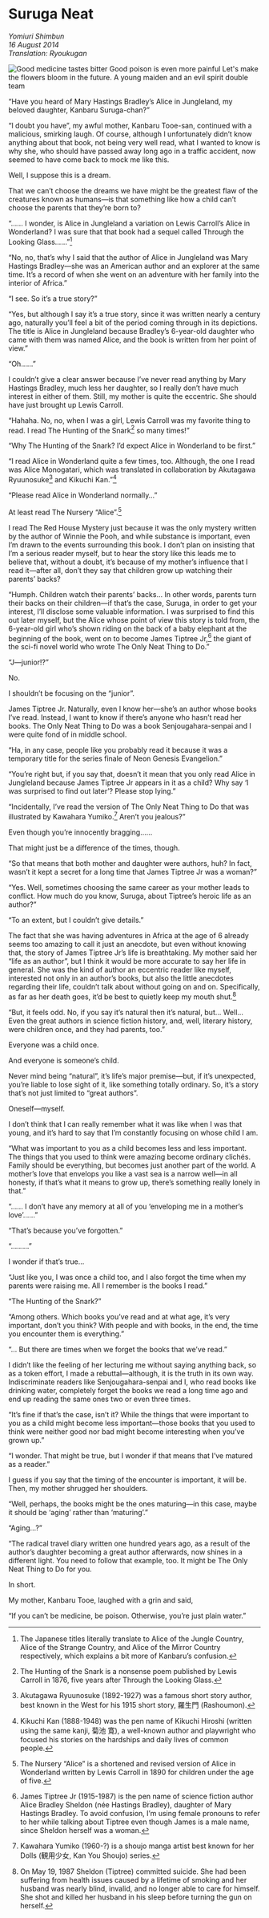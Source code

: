 # Suruga Neat

_Yomiuri Shimbun_  
_16 August 2014_  
_Translation: Ryoukugan_

![_Good medicine tastes bitter[^1]_  
_Good poison is even more painful_  
_Let's make the flowers bloom in the future._  
_A young maiden and an evil spirit double team[^2]_](25_suruga_neat.jpg)

“Have you heard of Mary Hastings Bradley’s Alice in Jungleland, my beloved daughter, Kanbaru Suruga-chan?”

“I doubt you have”, my awful mother, Kanbaru Tooe-san, continued with a malicious, smirking laugh. Of course, although I unfortunately didn’t know anything about that book, not being very well read, what I wanted to know is why she, who should have passed away long ago in a traffic accident, now seemed to have come back to mock me like this.

Well, I suppose this is a dream.

That we can’t choose the dreams we have might be the greatest flaw of the creatures known as humans—is that something like how a child can’t choose the parents that they’re born to?

“…… I wonder, is Alice in Jungleland a variation on Lewis Carroll’s Alice in Wonderland? I was sure that that book had a sequel called Through the Looking Glass……”[^3]

“No, no, that’s why I said that the author of Alice in Jungleland was Mary Hastings Bradley—she was an American author and an explorer at the same time. It’s a record of when she went on an adventure with her family into the interior of Africa.”

“I see. So it’s a true story?”

“Yes, but although I say it’s a true story, since it was written nearly a century ago, naturally you’ll feel a bit of the period coming through in its depictions. The title is Alice in Jungleland because Bradley’s 6-year-old daughter who came with them was named Alice, and the book is written from her point of view.”

“Oh……”

I couldn’t give a clear answer because I’ve never read anything by Mary Hastings Bradley, much less her daughter, so I really don’t have much interest in either of them. Still, my mother is quite the eccentric. She should have just brought up Lewis Carroll.

“Hahaha. No, no, when I was a girl, Lewis Carroll was my favorite thing to read. I read The Hunting of the Snark[^4] so many times!”

“Why The Hunting of the Snark? I’d expect Alice in Wonderland to be first.”

“I read Alice in Wonderland quite a few times, too. Although, the one I read was Alice Monogatari, which was translated in collaboration by Akutagawa Ryuunosuke[^5] and Kikuchi Kan.”[^6]

“Please read Alice in Wonderland normally…”

At least read The Nursery “Alice”.[^7]

I read The Red House Mystery just because it was the only mystery written by the author of Winnie the Pooh, and while substance is important, even I’m drawn to the events surrounding this book. I don’t plan on insisting that I’m a serious reader myself, but to hear the story like this leads me to believe that, without a doubt, it’s because of my mother’s influence that I read it—after all, don’t they say that children grow up watching their parents’ backs?

“Humph. Children watch their parents’ backs… In other words, parents turn their backs on their children—if that’s the case, Suruga, in order to get your interest, I’ll disclose some valuable information. I was surprised to find this out later myself, but the Alice whose point of view this story is told from, the 6-year-old girl who’s shown riding on the back of a baby elephant at the beginning of the book, went on to become James Tiptree Jr,[^8] the giant of the sci-fi novel world who wrote The Only Neat Thing to Do.”

“J—junior!?”

No.

I shouldn’t be focusing on the “junior”.

James Tiptree Jr. Naturally, even I know her—she’s an author whose books I’ve read. Instead, I want to know if there’s anyone who hasn’t read her books. The Only Neat Thing to Do was a book Senjougahara-senpai and I were quite fond of in middle school.

“Ha, in any case, people like you probably read it because it was a temporary title for the series finale of Neon Genesis Evangelion.”

“You’re right but, if you say that, doesn’t it mean that you only read Alice in Jungleland because James Tiptree Jr appears in it as a child? Why say ‘I was surprised to find out later’? Please stop lying.”

“Incidentally, I’ve read the version of The Only Neat Thing to Do that was illustrated by Kawahara Yumiko.[^9] Aren’t you jealous?”

Even though you’re innocently bragging……

That might just be a difference of the times, though.

“So that means that both mother and daughter were authors, huh? In fact, wasn’t it kept a secret for a long time that James Tiptree Jr was a woman?”

“Yes. Well, sometimes choosing the same career as your mother leads to conflict. How much do you know, Suruga, about Tiptree’s heroic life as an author?”

“To an extent, but I couldn’t give details.”

The fact that she was having adventures in Africa at the age of 6 already seems too amazing to call it just an anecdote, but even without knowing that, the story of James Tiptree Jr’s life is breathtaking. My mother said her “life as an author”, but I think it would be more accurate to say her life in general. She was the kind of author an eccentric reader like myself, interested not only in an author’s books, but also the little anecdotes regarding their life, couldn’t talk about without going on and on. Specifically, as far as her death goes, it’d be best to quietly keep my mouth shut.[^10]

“But, it feels odd. No, if you say it’s natural then it’s natural, but… Well… Even the great authors in science fiction history, and, well, literary history, were children once, and they had parents, too.”

Everyone was a child once.

And everyone is someone’s child.

Never mind being “natural”, it’s life’s major premise—but, if it’s unexpected, you’re liable to lose sight of it, like something totally ordinary. So, it’s a story that’s not just limited to “great authors”.

Oneself—myself.

I don’t think that I can really remember what it was like when I was that young, and it’s hard to say that I’m constantly focusing on whose child I am.

“What was important to you as a child becomes less and less important. The things that you used to think were amazing become ordinary clichés. Family should be everything, but becomes just another part of the world. A mother’s love that envelops you like a vast sea is a narrow well—in all honesty, if that’s what it means to grow up, there’s something really lonely in that.”

“…… I don’t have any memory at all of you ‘enveloping me in a mother’s love’……”

“That’s because you’ve forgotten.”

“………”

I wonder if that’s true…

“Just like you, I was once a child too, and I also forgot the time when my parents were raising me. All I remember is the books I read.”

“The Hunting of the Snark?”

“Among others. Which books you’ve read and at what age, it’s very important, don’t you think? With people and with books, in the end, the time you encounter them is everything.”

“… But there are times when we forget the books that we’ve read.”

I didn’t like the feeling of her lecturing me without saying anything back, so as a token effort, I made a rebuttal—although, it is the truth in its own way. Indiscriminate readers like Senjougahara-senpai and I, who read books like drinking water, completely forget the books we read a long time ago and end up reading the same ones two or even three times.

“It’s fine if that’s the case, isn’t it? While the things that were important to you as a child might become less important—those books that you used to think were neither good nor bad might become interesting when you’ve grown up.”

“I wonder. That might be true, but I wonder if that means that I’ve matured as a reader.”

I guess if you say that the timing of the encounter is important, it will be. Then, my mother shrugged her shoulders.

“Well, perhaps, the books might be the ones maturing—in this case, maybe it should be ‘aging’ rather than ‘maturing’.”

“Aging…?”

“The radical travel diary written one hundred years ago, as a result of the author’s daughter becoming a great author afterwards, now shines in a different light. You need to follow that example, too. It might be The Only Neat Thing to Do for you.

In short.

My mother, Kanbaru Tooe, laughed with a grin and said,

“If you can’t be medicine, be poison. Otherwise, you’re just plain water.”

[^1]: A saying meaning that the hard, bitter truth is the best medicine.

[^2]: 二輪挿し (nirinzashi) means penetration of one hole with two objects which relates to Kanbaru's affinity for BL.

[^3]: The Japanese titles literally translate to Alice of the Jungle Country, Alice of the Strange Country, and Alice of the Mirror Country respectively, which explains a bit more of Kanbaru’s confusion.

[^4]: The Hunting of the Snark is a nonsense poem published by Lewis Carroll in 1876, five years after Through the Looking Glass.

[^5]: Akutagawa Ryuunosuke (1892-1927) was a famous short story author, best known in the West for his 1915 short story, 羅生門 (Rashoumon).

[^6]: Kikuchi Kan (1888-1948) was the pen name of Kikuchi Hiroshi (written using the same kanji, 菊池 寛), a well-known author and playwright who focused his stories on the hardships and daily lives of common people.

[^7]: The Nursery “Alice” is a shortened and revised version of Alice in Wonderland written by Lewis Carroll in 1890 for children under the age of five.

[^8]: James Tiptree Jr (1915-1987) is the pen name of science fiction author Alice Bradley Sheldon (née Hastings Bradley), daughter of Mary Hastings Bradley. To avoid confusion, I’m using female pronouns to refer to her while talking about Tiptree even though James is a male name, since Sheldon herself was a woman.

[^9]: Kawahara Yumiko (1960-?) is a shoujo manga artist best known for her Dolls (観用少女, Kan You Shoujo) series.

[^10]: On May 19, 1987 Sheldon (Tiptree) committed suicide. She had been suffering from health issues caused by a lifetime of smoking and her husband was nearly blind, invalid, and no longer able to care for himself. She shot and killed her husband in his sleep before turning the gun on herself.

